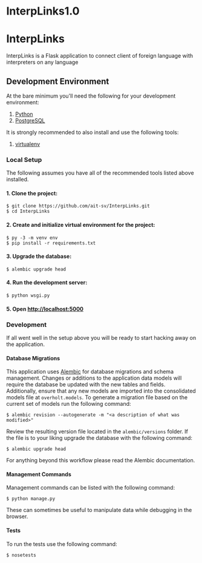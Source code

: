 # InterpLinks1.0


# InterpLinks

InterpLinks is a Flask application to connect client of foreign language with interpreters on any language

## Development Environment

At the bare minimum you'll need the following for your development environment:

1. [Python](http://www.python.org/)
2. [PostgreSQL](http://www.postgresql.com/)


It is strongly recommended to also install and use the following tools:

1. [virtualenv](https://python-guide.readthedocs.org/en/latest/dev/virtualenvs/#virtualenv)

### Local Setup

The following assumes you have all of the recommended tools listed above installed.

#### 1. Clone the project:

    $ git clone https://github.com/ait-sv/InterpLinks.git
    $ cd InterpLinks

#### 2. Create and initialize virtual environment for the project:

    $ py -3 -m venv env
    $ pip install -r requirements.txt

#### 3. Upgrade the database:

    $ alembic upgrade head

#### 4. Run the development server:

    $ python wsgi.py

#### 5. Open [http://localhost:5000](http://localhost:5000)


### Development

If all went well in the setup above you will be ready to start hacking away on
the application.

#### Database Migrations

This application uses [Alembic](http://alembic.readthedocs.org/) for database
migrations and schema management. Changes or additions to the application data
models will require the database be updated with the new tables and fields.
Additionally, ensure that any new models are imported into the consolidated
models file at `overholt.models`. To generate a migration file based on the
current set of models run the following command:

    $ alembic revision --autogenerate -m "<a description of what was modified>"

Review the resulting version file located in the `alembic/versions` folder. If
the file is to your liking upgrade the database with the following command:

    $ alembic upgrade head

For anything beyond this workflow please read the Alembic documentation.

#### Management Commands

Management commands can be listed with the following command:

    $ python manage.py

These can sometimes be useful to manipulate data while debugging in the browser.


#### Tests

To run the tests use the following command:

    $ nosetests